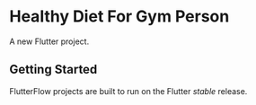 # Healthy Diet For Gym Person

A new Flutter project.

## Getting Started

FlutterFlow projects are built to run on the Flutter _stable_ release.
